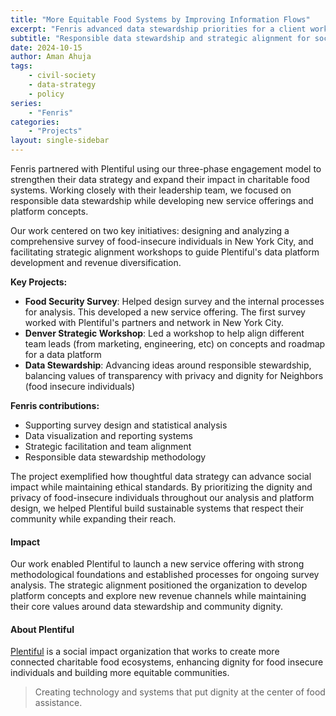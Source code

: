 ```yaml
---
title: "More Equitable Food Systems by Improving Information Flows"
excerpt: "Fenris advanced data stewardship priorities for a client working with charitable food systems."
subtitle: "Responsible data stewardship and strategic alignment for social impact in food security"
date: 2024-10-15
author: Aman Ahuja
tags:
    - civil-society
    - data-strategy
    - policy
series:
    - "Fenris"
categories:
    - "Projects"
layout: single-sidebar
---
```


Fenris partnered with Plentiful using our three-phase engagement model to strengthen their data strategy and expand their impact in charitable food
systems. Working closely with their leadership team, we focused on responsible data stewardship while developing new service offerings and platform concepts.

Our work centered on two key initiatives: designing and analyzing a comprehensive survey of food-insecure individuals in New York City, and facilitating strategic alignment
workshops to guide Plentiful's data platform development and revenue diversification.

**Key Projects:**
- **Food Security Survey**: Helped design survey and the internal processes for analysis. This developed a new service offering. The first survey worked with Plentiful's partners and network in New York City.
- **Denver Strategic Workshop**: Led a workshop to help align different team leads (from marketing, engineering, etc)  on concepts and roadmap for a data platform
- **Data Stewardship**: Advancing ideas around responsible stewardship, balancing values of transparency with privacy and dignity for Neighbors (food insecure individuals)

**Fenris contributions:**
- Supporting survey design and statistical analysis
- Data visualization and reporting systems
- Strategic facilitation and team alignment
- Responsible data stewardship methodology

The project exemplified how thoughtful data strategy can advance social impact while maintaining ethical standards. By prioritizing the dignity and privacy of food-insecure individuals
throughout our analysis and platform design, we helped Plentiful build sustainable systems that respect their community while expanding their reach.

#### Impact
Our work enabled Plentiful to launch a new service offering with strong methodological foundations and established processes for ongoing survey analysis. The strategic alignment
positioned the organization to develop platform concepts and explore new revenue channels while maintaining their core values around data stewardship and community
dignity.

#### About Plentiful

[Plentiful](https://www.plentiful.org) is a social impact organization that works to create more connected charitable food ecosystems, enhancing dignity for food insecure individuals
and building more equitable communities.

> Creating technology and systems that put dignity at the center of food assistance.

<!--
Notes or comments here
*
Food charity triangle improving connections and information flow
NYC Mayor's office of food policy
Food assistance collaborative
provided advisory and coaching for executing a survey of food insucure individuals in NYC
helped improved response rate
helped setup analysis of survey responses and delivering valuable insights
expanding from one geography to more geographies
contributed to Plentiful's theory of change and business model
conducted a workshop in Denver
platform that connects food service providers in NYC, making resources more accessible
Possibly involved in the transition from a "push" to "pull" model in food assistance
Experience with social impact technology in the food security space
Data visualization and monitoring system implementation
Strategic work transforming charitable food distribution models
Contribution to a platform that directly improves access to essential services for vulnerable populations
pricing models

Overview
* 13 units, which are simply 2-week chunks of work.
* Sync-Async rhythm: A unit might include meeting as a team for an activity we do together, and async collaboration on a document as lead-in or followup.
* Timeline: there are about 13 total units in these 6 months, allowing for some flexibility and "space" between units.

We worked on
* NYC MOFP project at Plentiful overview
* Data strategy notes for Plentiful 2024 —> update with final
* Boundless project at Plentiful
* Plentiful workshop in Denver April 2024
* Plentiful 1-on-1 checkins with team

-->
